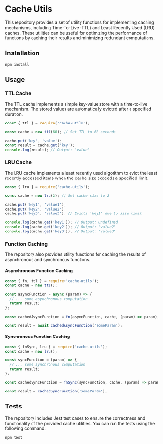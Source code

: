 # Cache Utils 

This repository provides a set of utility functions for implementing caching mechanisms, including Time-To-Live (TTL) and Least Recently Used (LRU) caches. These utilities can be useful for optimizing the performance of functions by caching their results and minimizing redundant computations.

## Installation

```bash
npm install
```

## Usage

### TTL Cache

The TTL cache implements a simple key-value store with a time-to-live mechanism. The stored values are automatically evicted after a specified duration.

```javascript
const { ttl } = require('cache-utils');

const cache = new ttl(60); // Set TTL to 60 seconds

cache.put('key', 'value');
const result = cache.get('key');
console.log(result); // Output: 'value'
```

### LRU Cache

The LRU cache implements a least recently used algorithm to evict the least recently accessed items when the cache size exceeds a specified limit.

```javascript
const { lru } = require('cache-utils');

const cache = new lru(2); // Set cache size to 2

cache.put('key1', 'value1');
cache.put('key2', 'value2');
cache.put('key3', 'value3'); // Evicts 'key1' due to size limit

console.log(cache.get('key1')); // Output: undefined
console.log(cache.get('key2')); // Output: 'value2'
console.log(cache.get('key3')); // Output: 'value3'
```

### Function Caching

The repository also provides utility functions for caching the results of asynchronous and synchronous functions.

#### Asynchronous Function Caching

```javascript
const { fn, ttl } = require('cache-utils');
const cache = new ttl();

const asyncFunction = async (param) => {
  // ... some asynchronous computation
  return result;
};

const cachedAsyncFunction = fn(asyncFunction, cache, (param) => param);

const result = await cachedAsyncFunction('someParam');
```

#### Synchronous Function Caching

```javascript
const { fnSync, lru } = require('cache-utils');
const cache = new lru();

const syncFunction = (param) => {
  // ... some synchronous computation
  return result;
};

const cachedSyncFunction = fnSync(syncFunction, cache, (param) => param);

const result = cachedSyncFunction('someParam');
```

## Tests

The repository includes Jest test cases to ensure the correctness and functionality of the provided cache utilities. You can run the tests using the following command:

```bash
npm test
```
